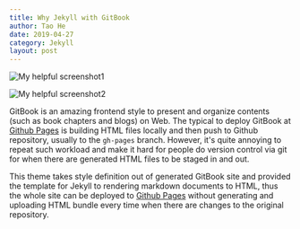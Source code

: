 ```yaml
---
title: Why Jekyll with GitBook
author: Tao He
date: 2019-04-27
category: Jekyll
layout: post
---
```


![My helpful screenshot1]({{site.url}}/assets/img/test.jpg)

![My helpful screenshot2]({{site.url}}/assets/img/test1.png)


GitBook is an amazing frontend style to present and organize contents (such as book chapters
and blogs) on Web. The typical to deploy GitBook at [Github Pages][1]
is building HTML files locally and then push to Github repository, usually to the `gh-pages`
branch. However, it's quite annoying to repeat such workload and make it hard for people do
version control via git for when there are generated HTML files to be staged in and out.

This theme takes style definition out of generated GitBook site and provided the template
for Jekyll to rendering markdown documents to HTML, thus the whole site can be deployed
to [Github Pages][1] without generating and uploading HTML bundle every time when there are
changes to the original repository.
 
[1]: https://pages.github.com

